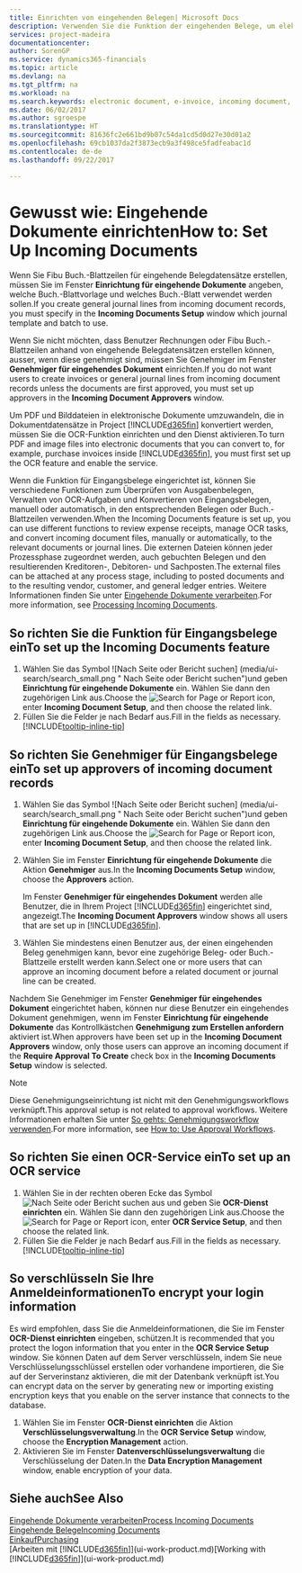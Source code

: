 ```yaml
---
title: Einrichten von eingehenden Belegen| Microsoft Docs
description: Verwenden Sie die Funktion der eingehenden Belege, um elektronische Belege zu erstellen, verwalten Sie OCRaufgaben, importieren Sie Rechnungen und wandeln Sie Bilddateien um.
services: project-madeira
documentationcenter: 
author: SorenGP
ms.service: dynamics365-financials
ms.topic: article
ms.devlang: na
ms.tgt_pltfrm: na
ms.workload: na
ms.search.keywords: electronic document, e-invoice, incoming document, OCR, ecommerce, document exchange, import invoice
ms.date: 06/02/2017
ms.author: sgroespe
ms.translationtype: HT
ms.sourcegitcommit: 81636fc2e661bd9b07c54da1cd5d0d27e30d01a2
ms.openlocfilehash: 69cb1037da2f3873ecb9a3f498ce5fadfeabac1d
ms.contentlocale: de-de
ms.lasthandoff: 09/22/2017

---
```

# <a name="how-to-set-up-incoming-documents"></a><span data-ttu-id="b495a-103">Gewusst wie: Eingehende Dokumente einrichten</span><span class="sxs-lookup"><span data-stu-id="b495a-103">How to: Set Up Incoming Documents</span></span>
<span data-ttu-id="b495a-104">Wenn Sie Fibu Buch.-Blattzeilen für eingehende Belegdatensätze erstellen, müssen Sie im Fenster **Einrichtung für eingehende Dokumente** angeben, welche Buch.-Blattvorlage und welches Buch.-Blatt verwendet werden sollen.</span><span class="sxs-lookup"><span data-stu-id="b495a-104">If you create general journal lines from incoming document records, you must specify in the **Incoming Documents Setup** window which journal template and batch to use.</span></span>

<span data-ttu-id="b495a-105">Wenn Sie nicht möchten, dass Benutzer Rechnungen oder Fibu Buch.-Blattzeilen anhand von eingehende Belegdatensätzen erstellen können, ausser, wenn diese genehmigt sind, müssen Sie Genehmiger im Fenster **Genehmiger für eingehendes Dokument** einrichten.</span><span class="sxs-lookup"><span data-stu-id="b495a-105">If you do not want users to create invoices or general journal lines from incoming document records unless the documents are first approved, you must set up approvers in the **Incoming Document Approvers** window.</span></span>

<span data-ttu-id="b495a-106">Um PDF und Bilddateien in elektronische Dokumente umzuwandeln, die in Dokumentdatensätze in Project [!INCLUDE[d365fin](includes/d365fin_md.md)] konvertiert werden, müssen Sie die OCR-Funktion einrichten und den Dienst aktivieren.</span><span class="sxs-lookup"><span data-stu-id="b495a-106">To turn PDF and image files into electronic documents that you can convert to, for example, purchase invoices inside [!INCLUDE[d365fin](includes/d365fin_md.md)], you must first set up the OCR feature and enable the service.</span></span>

<span data-ttu-id="b495a-107">Wenn die Funktion für Eingangsbelege eingerichtet ist, können Sie verschiedene Funktionen zum Überprüfen von Ausgabenbelegen, Verwalten von OCR-Aufgaben und Konvertieren von Eingangsbelegen, manuell oder automatisch, in den entsprechenden Belegen oder Buch.-Blattzeilen verwenden.</span><span class="sxs-lookup"><span data-stu-id="b495a-107">When the Incoming Documents feature is set up, you can use different functions to review expense receipts, manage OCR tasks, and convert incoming document files, manually or automatically, to the relevant documents or journal lines.</span></span> <span data-ttu-id="b495a-108">Die externen Dateien können jeder Prozessphase zugeordnet werden, auch gebuchten Belegen und den resultierenden Kreditoren-, Debitoren- und Sachposten.</span><span class="sxs-lookup"><span data-stu-id="b495a-108">The external files can be attached at any process stage, including to posted documents and to the resulting vendor, customer, and general ledger entries.</span></span> <span data-ttu-id="b495a-109">Weitere Informationen finden Sie unter [Eingehende Dokumente verarbeiten](across-process-income-documents.md).</span><span class="sxs-lookup"><span data-stu-id="b495a-109">For more information, see [Processing Incoming Documents](across-process-income-documents.md).</span></span>

## <a name="to-set-up-the-incoming-documents-feature"></a><span data-ttu-id="b495a-110">So richten Sie die Funktion für Eingangsbelege ein</span><span class="sxs-lookup"><span data-stu-id="b495a-110">To set up the Incoming Documents feature</span></span>
1. <span data-ttu-id="b495a-111">Wählen Sie das Symbol ![Nach Seite oder Bericht suchen] (media/ui-search/search_small.png " Nach Seite oder Bericht suchen")und geben **Einrichtung für eingehende Dokumente** ein. Wählen Sie dann den zugehörigen Link aus.</span><span class="sxs-lookup"><span data-stu-id="b495a-111">Choose the ![Search for Page or Report](media/ui-search/search_small.png "Search for Page or Report icon") icon, enter **Incoming Document Setup**, and then choose the related link.</span></span>
2. <span data-ttu-id="b495a-112">Füllen Sie die Felder je nach Bedarf aus.</span><span class="sxs-lookup"><span data-stu-id="b495a-112">Fill in the fields as necessary.</span></span> [!INCLUDE[tooltip-inline-tip](includes/tooltip-inline-tip_md.md)]

## <a name="to-set-up-approvers-of-incoming-document-records"></a><span data-ttu-id="b495a-113">So richten Sie Genehmiger für Eingangsbelege ein</span><span class="sxs-lookup"><span data-stu-id="b495a-113">To set up approvers of incoming document records</span></span>
1. <span data-ttu-id="b495a-114">Wählen Sie das Symbol ![Nach Seite oder Bericht suchen] (media/ui-search/search_small.png " Nach Seite oder Bericht suchen")und geben **Einrichtung für eingehende Dokumente** ein. Wählen Sie dann den zugehörigen Link aus.</span><span class="sxs-lookup"><span data-stu-id="b495a-114">Choose the ![Search for Page or Report](media/ui-search/search_small.png "Search for Page or Report icon") icon, enter **Incoming Document Setup**, and then choose the related link.</span></span>  
2. <span data-ttu-id="b495a-115">Wählen Sie im Fenster **Einrichtung für eingehende Dokumente** die Aktion **Genehmiger** aus.</span><span class="sxs-lookup"><span data-stu-id="b495a-115">In the **Incoming Documents Setup** window, choose the **Approvers** action.</span></span>

    <span data-ttu-id="b495a-116">Im Fenster **Genehmiger für eingehendes Dokument** werden alle Benutzer, die in Ihrem Project [!INCLUDE[d365fin](includes/d365fin_md.md)] eingerichtet sind, angezeigt.</span><span class="sxs-lookup"><span data-stu-id="b495a-116">The **Incoming Document Approvers** window shows all users that are set up in [!INCLUDE[d365fin](includes/d365fin_md.md)].</span></span>  
3. <span data-ttu-id="b495a-117">Wählen Sie mindestens einen Benutzer aus, der einen eingehenden Beleg genehmigen kann, bevor eine zugehörige Beleg- oder Buch.-Blattzeile erstellt werden kann.</span><span class="sxs-lookup"><span data-stu-id="b495a-117">Select one or more users that can approve an incoming document before a related document or journal line can be created.</span></span>

<span data-ttu-id="b495a-118">Nachdem Sie Genehmiger im Fenster **Genehmiger für eingehendes Dokument** eingerichtet haben, können nur diese Benutzer ein eingehendes Dokument genehmigen, wenn im Fenster **Einrichtung für eingehende Dokumente** das Kontrollkästchen **Genehmigung zum Erstellen anfordern** aktiviert ist.</span><span class="sxs-lookup"><span data-stu-id="b495a-118">When approvers have been set up in the **Incoming Document Approvers** window, only those users can approve an incoming document if the **Require Approval To Create** check box in the **Incoming Documents Setup** window is selected.</span></span>

> [!NOTE]  
>   <span data-ttu-id="b495a-119">Diese Genehmigungseinrichtung ist nicht mit den Genehmigungsworkflows verknüpft.</span><span class="sxs-lookup"><span data-stu-id="b495a-119">This approval setup is not related to approval workflows.</span></span> <span data-ttu-id="b495a-120">Weitere Informationen erhalten Sie unter [So gehts: Genehmigungsworkflow verwenden](across-how-use-approval-workflows.md).</span><span class="sxs-lookup"><span data-stu-id="b495a-120">For more information, see [How to: Use Approval Workflows](across-how-use-approval-workflows.md).</span></span>

## <a name="to-set-up-an-ocr-service"></a><span data-ttu-id="b495a-121">So richten Sie einen OCR-Service ein</span><span class="sxs-lookup"><span data-stu-id="b495a-121">To set up an OCR service</span></span>
1. <span data-ttu-id="b495a-122">Wählen Sie in der rechten oberen Ecke das Symbol ![Nach Seite oder Bericht suchen](media/ui-search/search_small.png "Nach Seite oder Bericht suchen") aus und geben Sie **OCR-Dienst einrichten** ein. Wählen Sie dann den zugehörigen Link aus.</span><span class="sxs-lookup"><span data-stu-id="b495a-122">Choose the ![Search for Page or Report](media/ui-search/search_small.png "Search for Page or Report icon") icon, enter **OCR Service Setup**, and then choose the related link.</span></span>
2. <span data-ttu-id="b495a-123">Füllen Sie die Felder je nach Bedarf aus.</span><span class="sxs-lookup"><span data-stu-id="b495a-123">Fill in the fields as necessary.</span></span> [!INCLUDE[tooltip-inline-tip](includes/tooltip-inline-tip_md.md)]

## <a name="to-encrypt-your-login-information"></a><span data-ttu-id="b495a-124">So verschlüsseln Sie Ihre Anmeldeinformationen</span><span class="sxs-lookup"><span data-stu-id="b495a-124">To encrypt your login information</span></span>
<span data-ttu-id="b495a-125">Es wird empfohlen, dass Sie die Anmeldeinformationen, die Sie im Fenster **OCR-Dienst einrichten** eingeben, schützen.</span><span class="sxs-lookup"><span data-stu-id="b495a-125">It is recommended that you protect the logon information that you enter in the **OCR Service Setup** window.</span></span> <span data-ttu-id="b495a-126">Sie können Daten auf dem Server verschlüsseln, indem Sie neue Verschlüsselungsschlüssel erstellen oder vorhandene importieren, die Sie auf der Serverinstanz aktivieren, die mit der Datenbank verknüpft ist.</span><span class="sxs-lookup"><span data-stu-id="b495a-126">You can encrypt data on the server by generating new or importing existing encryption keys that you enable on the server instance that connects to the database.</span></span>

1. <span data-ttu-id="b495a-127">Wählen Sie im Fenster **OCR-Dienst einrichten** die Aktion **Verschlüsselungsverwaltung**.</span><span class="sxs-lookup"><span data-stu-id="b495a-127">In the **OCR Service Setup** window, choose the **Encryption Management** action.</span></span>
2. <span data-ttu-id="b495a-128">Aktivieren Sie im Fenster **Datenverschlüsselungsverwaltung** die Verschlüsselung der Daten.</span><span class="sxs-lookup"><span data-stu-id="b495a-128">In the **Data Encryption Management** window, enable encryption of your data.</span></span>

## <a name="see-also"></a><span data-ttu-id="b495a-129">Siehe auch</span><span class="sxs-lookup"><span data-stu-id="b495a-129">See Also</span></span>
[<span data-ttu-id="b495a-130">Eingehende Dokumente verarbeiten</span><span class="sxs-lookup"><span data-stu-id="b495a-130">Process Incoming Documents</span></span>](across-process-income-documents.md)  
[<span data-ttu-id="b495a-131">Eingehende Belege</span><span class="sxs-lookup"><span data-stu-id="b495a-131">Incoming Documents</span></span>](across-income-documents.md)  
[<span data-ttu-id="b495a-132">Einkauf</span><span class="sxs-lookup"><span data-stu-id="b495a-132">Purchasing</span></span>](purchasing-manage-purchasing.md)  
<span data-ttu-id="b495a-133">[Arbeiten mit [!INCLUDE[d365fin](includes/d365fin_md.md)]](ui-work-product.md)</span><span class="sxs-lookup"><span data-stu-id="b495a-133">[Working with [!INCLUDE[d365fin](includes/d365fin_md.md)]](ui-work-product.md)</span></span>

